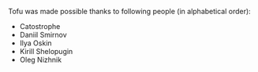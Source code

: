 Tofu was made possible thanks to following people (in alphabetical order):
* Catostrophe
* Daniil Smirnov
* Ilya Oskin
* Kirill Shelopugin
* Oleg Nizhnik
